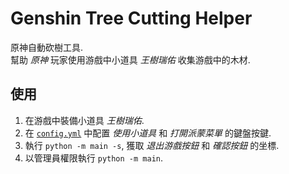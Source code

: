 # Genshin Tree Cutting Helper

原神自動砍樹工具.  
幫助 _原神_ 玩家使用游戲中小道具 _王樹瑞佑_ 收集游戲中的木材.

## 使用

1. 在游戲中裝備小道具 _王樹瑞佑_.
2. 在 [`config.yml`] 中配置 _使用小道具_ 和 _打開派蒙菜單_ 的鍵盤按鍵.
3. 執行 `python -m main -s`, 獲取 _退出游戲按鈕_ 和 _確認按鈕_ 的坐標.
4. 以管理員權限執行 `python -m main`.

[`config.yml`]: config.yml
